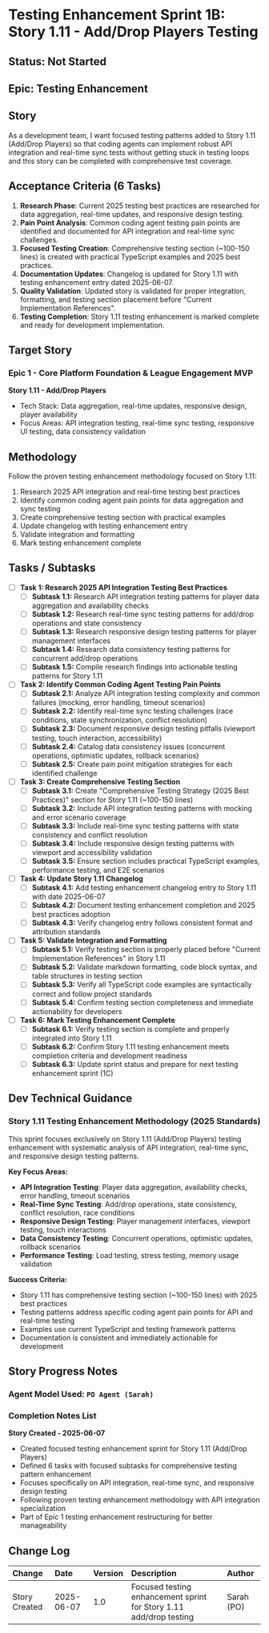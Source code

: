 # Testing Enhancement Sprint 1B: Story 1.11 - Add/Drop Players Testing

## Status: Not Started

## Epic: Testing Enhancement

## Story

As a development team, I want focused testing patterns added to Story 1.11 (Add/Drop Players) so that coding agents can implement robust API integration and real-time sync tests without getting stuck in testing loops and this story can be completed with comprehensive test coverage.

## Acceptance Criteria (6 Tasks)

1. **Research Phase**: Current 2025 testing best practices are researched for data aggregation, real-time updates, and responsive design testing.
2. **Pain Point Analysis**: Common coding agent testing pain points are identified and documented for API integration and real-time sync challenges.
3. **Focused Testing Creation**: Comprehensive testing section (~100-150 lines) is created with practical TypeScript examples and 2025 best practices.
4. **Documentation Updates**: Changelog is updated for Story 1.11 with testing enhancement entry dated 2025-06-07.
5. **Quality Validation**: Updated story is validated for proper integration, formatting, and testing section placement before "Current Implementation References".
6. **Testing Completion**: Story 1.11 testing enhancement is marked complete and ready for development implementation.

## Target Story

### Epic 1 - Core Platform Foundation & League Engagement MVP

**Story 1.11 - Add/Drop Players**
- Tech Stack: Data aggregation, real-time updates, responsive design, player availability
- Focus Areas: API integration testing, real-time sync testing, responsive UI testing, data consistency validation

## Methodology

Follow the proven testing enhancement methodology focused on Story 1.11:
1. Research 2025 API integration and real-time testing best practices
2. Identify common coding agent pain points for data aggregation and sync testing
3. Create comprehensive testing section with practical examples
4. Update changelog with testing enhancement entry
5. Validate integration and formatting
6. Mark testing enhancement complete

## Tasks / Subtasks

- [ ] **Task 1: Research 2025 API Integration Testing Best Practices**
  - [ ] **Subtask 1.1:** Research API integration testing patterns for player data aggregation and availability checks
  - [ ] **Subtask 1.2:** Research real-time sync testing patterns for add/drop operations and state consistency
  - [ ] **Subtask 1.3:** Research responsive design testing patterns for player management interfaces
  - [ ] **Subtask 1.4:** Research data consistency testing patterns for concurrent add/drop operations
  - [ ] **Subtask 1.5:** Compile research findings into actionable testing patterns for Story 1.11

- [ ] **Task 2: Identify Common Coding Agent Testing Pain Points**
  - [ ] **Subtask 2.1:** Analyze API integration testing complexity and common failures (mocking, error handling, timeout scenarios)
  - [ ] **Subtask 2.2:** Identify real-time sync testing challenges (race conditions, state synchronization, conflict resolution)
  - [ ] **Subtask 2.3:** Document responsive design testing pitfalls (viewport testing, touch interaction, accessibility)
  - [ ] **Subtask 2.4:** Catalog data consistency issues (concurrent operations, optimistic updates, rollback scenarios)
  - [ ] **Subtask 2.5:** Create pain point mitigation strategies for each identified challenge

- [ ] **Task 3: Create Comprehensive Testing Section**
  - [ ] **Subtask 3.1:** Create "Comprehensive Testing Strategy (2025 Best Practices)" section for Story 1.11 (~100-150 lines)
  - [ ] **Subtask 3.2:** Include API integration testing patterns with mocking and error scenario coverage
  - [ ] **Subtask 3.3:** Include real-time sync testing patterns with state consistency and conflict resolution
  - [ ] **Subtask 3.4:** Include responsive design testing patterns with viewport and accessibility validation
  - [ ] **Subtask 3.5:** Ensure section includes practical TypeScript examples, performance testing, and E2E scenarios

- [ ] **Task 4: Update Story 1.11 Changelog**
  - [ ] **Subtask 4.1:** Add testing enhancement changelog entry to Story 1.11 with date 2025-06-07
  - [ ] **Subtask 4.2:** Document testing enhancement completion and 2025 best practices adoption
  - [ ] **Subtask 4.3:** Verify changelog entry follows consistent format and attribution standards

- [ ] **Task 5: Validate Integration and Formatting**
  - [ ] **Subtask 5.1:** Verify testing section is properly placed before "Current Implementation References" in Story 1.11
  - [ ] **Subtask 5.2:** Validate markdown formatting, code block syntax, and table structures in testing section
  - [ ] **Subtask 5.3:** Verify all TypeScript code examples are syntactically correct and follow project standards
  - [ ] **Subtask 5.4:** Confirm testing section completeness and immediate actionability for developers

- [ ] **Task 6: Mark Testing Enhancement Complete**
  - [ ] **Subtask 6.1:** Verify testing section is complete and properly integrated into Story 1.11
  - [ ] **Subtask 6.2:** Confirm Story 1.11 testing enhancement meets completion criteria and development readiness
  - [ ] **Subtask 6.3:** Update sprint status and prepare for next testing enhancement sprint (1C)

## Dev Technical Guidance

### **Story 1.11 Testing Enhancement Methodology (2025 Standards)**

This sprint focuses exclusively on Story 1.11 (Add/Drop Players) testing enhancement with systematic analysis of API integration, real-time sync, and responsive design testing patterns.

**Key Focus Areas:**
- **API Integration Testing**: Player data aggregation, availability checks, error handling, timeout scenarios
- **Real-Time Sync Testing**: Add/drop operations, state consistency, conflict resolution, race conditions
- **Responsive Design Testing**: Player management interfaces, viewport testing, touch interactions
- **Data Consistency Testing**: Concurrent operations, optimistic updates, rollback scenarios
- **Performance Testing**: Load testing, stress testing, memory usage validation

**Success Criteria:**
- Story 1.11 has comprehensive testing section (~100-150 lines) with 2025 best practices
- Testing patterns address specific coding agent pain points for API and real-time testing
- Examples use current TypeScript and testing framework patterns
- Documentation is consistent and immediately actionable for development

## Story Progress Notes

### Agent Model Used: `PO Agent (Sarah)`

### Completion Notes List

**Story Created - 2025-06-07**
- Created focused testing enhancement sprint for Story 1.11 (Add/Drop Players)
- Defined 6 tasks with focused subtasks for comprehensive testing pattern enhancement
- Focuses specifically on API integration, real-time sync, and responsive design testing
- Following proven testing enhancement methodology with API integration specialization
- Part of Epic 1 testing enhancement restructuring for better manageability

## Change Log

| Change                                    | Date       | Version | Description                                     | Author     |
| :---------------------------------------- | :--------- | :------ | :---------------------------------------------- | :--------- |
| Story Created                            | 2025-06-07 | 1.0     | Focused testing enhancement sprint for Story 1.11 add/drop testing | Sarah (PO) |
